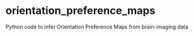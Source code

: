 # orientation_preference_maps
Python code to infer Orientation Preference Maps from brain-imaging data
